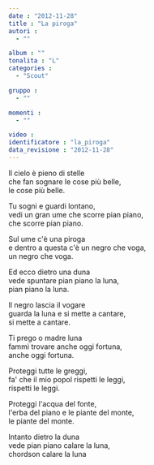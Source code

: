 ```yaml
---
date : "2012-11-28"
title : "La piroga"
autori : 
  - ""

album : ""
tonalita : "L"
categories : 
  - "Scout"

gruppo : 
  - ""

momenti : 
  - ""

video : 
identificatore : "la_piroga"
data_revisione : "2012-11-28"
---
```

   
  
Il cielo è pieno di stelle  
che fan sognare le cose più belle,  
le cose più belle.  
  
  
  
Tu sogni e guardi lontano,  
vedi un gran ume che scorre pian piano,  
che scorre pian piano.  
  
  
Sul ume c'è una piroga  
e dentro a questa c'è un negro che voga,  
un negro che voga.  
  
  
Ed ecco dietro una duna  
vede spuntare pian piano la luna,  
pian piano la luna.  
  
  
Il negro lascia il vogare  
guarda la luna e si mette a cantare,  
si mette a cantare.  
  
  
Ti prego o madre luna  
fammi trovare anche oggi fortuna,  
anche oggi fortuna.  
  
  
Proteggi tutte le greggi,  
fa' che il mio popol rispetti le leggi,  
rispetti le leggi.  
  
  
Proteggi l'acqua del fonte,  
l'erba del piano e le piante del monte,  
le piante del monte.  
  
  
Intanto dietro la duna  
vede pian piano calare la luna,  
chordson calare la luna  
  
  
  
  
